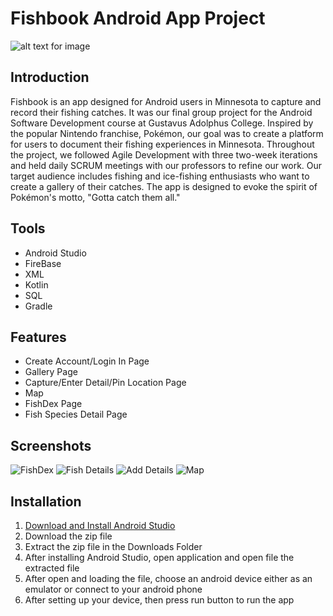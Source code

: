 # Fishbook Android App Project

![alt text for image](img/fishdex_logo.png)

## Introduction

Fishbook is an app designed for Android users in Minnesota to capture and record their fishing catches. It was our final group project for the Android Software Development course at Gustavus Adolphus College. Inspired by the popular Nintendo franchise, Pokémon, our goal was to create a platform for users to document their fishing experiences in Minnesota. Throughout the project, we followed Agile Development with three two-week iterations and held daily SCRUM meetings with our professors to refine our work. Our target audience includes fishing and ice-fishing enthusiasts who want to create a gallery of their catches. The app is designed to evoke the spirit of Pokémon's motto, "Gotta catch them all." 

## Tools
* Android Studio
* FireBase
* XML
* Kotlin
* SQL
* Gradle

## Features
* Create Account/Login In Page
* Gallery Page
* Capture/Enter Detail/Pin Location Page
* Map
* FishDex Page
* Fish Species Detail Page

## Screenshots
![FishDex](img/Fishdex_Screenshot.png)
![Fish Details](img/FishDetails_Screenshot.png)
![Add Details](img/AddDetail_Screenshot.png)
![Map](img/FishMap_Screenshot.png)

## Installation

1. [Download and Install Android Studio](https://developer.android.com/studio?gad_source=1&gclid=Cj0KCQjwu-63BhC9ARIsAMMTLXQjYMhLUoUSalNTr17c68hzVxoTnGLIfLxJevMZb6A9mjwiCEuL3WQaAqDpEALw_wcB&gclsrc=aw.ds)
2. Download the zip file
3. Extract the zip file in the Downloads Folder
4. After installing Android Studio, open application and open file the extracted file
5. After open and loading the file, choose an android device either as an emulator or connect to your android phone
6. After setting up your device, then press run button to run the app